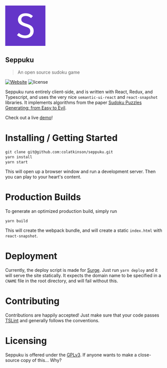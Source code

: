 ![Logo](./public/icon_128.png)

Seppuku
-------
> An open source sudoku game

[![Website](https://img.shields.io/website-up-down-green-red/https/seppuku.surge.sh.svg?style=flat-square)](https://seppuku.surge.sh)
![license](https://img.shields.io/github/license/colatkinson/seppuku.svg?style=flat-square)

Seppuku runs entirely client-side, and is written with React, Redux, and Typescript, and uses the very nice `semantic-ui-react` and `react-snapshot` libraries. It implements algorithms from the paper [Sudoku Puzzles Generating: from Easy to Evil](http://zhangroup.aporc.org/images/files/Paper_3485.pdf).

Check out a live [demo](https://seppuku.surge.sh)!

Installing / Getting Started
============================

```shell
git clone git@github.com:colatkinson/seppuku.git
yarn install
yarn start
```

This will open up a browser window and run a development server. Then you can play to your heart's content.

Production Builds
=================

To generate an optimized production build, simply run

```shell
yarn build
```

This will create the webpack bundle, and will create a static `index.html` with `react-snapshot`.

Deployment
==========

Currently, the deploy script is made for [Surge](https://surge.sh). Just run `yarn deploy` and it will serve the site statically. It expects the domain name to be specified in a `CNAME` file in the root directory, and will fail without this.

Contributing
============

Contributions are happily accepted! Just make sure that your code passes [TSLint](https://palantir.github.io/tslint/) and generally follows the conventions.

Licensing
=========

Seppuku is offered under the [GPLv3](./LICENSE). If anyone wants to make a close-source copy of this... Why?